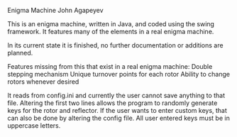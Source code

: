 Enigma Machine
John Agapeyev

This is an enigma machine, written in Java, and coded using the swing framework.
It features many of the elements in a real enigma machine.

In its current state it is finished, no further documentation or additions are planned.

Features missing from this that exist in a real enigma machine:
	Double stepping mechanism
	Unique turnover points for each rotor
	Ability to change rotors whenever desired
	
It reads from config.ini and currently the user cannot save anything to that file.
Altering the first two lines allows the program to randomly generate keys for the rotor and reflector.
If the user wants to enter custom keys, that can also be done by altering the config file.
All user entered keys must be in uppercase letters.
